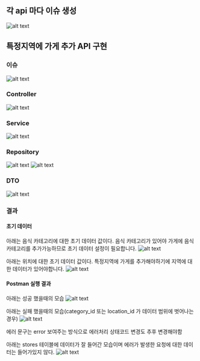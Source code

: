 ## 각 api 마다 이슈 생성

![alt text](<이슈 생성.png>)

## 특정지역에 가게 추가 API 구현

### 이슈
![alt text](<1번 API 이슈 및 브랜치 생성.png>)

### Controller
![alt text](1_controller.png)

### Service
![alt text](1_service.png)

### Repository
![alt text](1_repository_1.png) 
![alt text](1_repository_2.png)

### DTO
![alt text](1_dto.png)

### 결과

#### 초기 데이터
아래는 음식 카테고리에 대한 초기 데이터 값이다.
음식 카테고리가 있어야 가게에 음식카테고리를 추가가능하므로 초기 데이터 설정이 필요합니다.
![alt text](1_result_data_1.png)

아래는 위치에 대한 초기 데이터 값이다.
특정지역에 가게를 추가해야하기에 지역에 대한 데이터가 있어야합니다.
![alt text](1_result_data_2.png)

#### Postman 실행 결과

아래는 성공 했을때의 모습
![alt text](1_result_success.png)

아래는 실패 했을때의 모습(category_id 또는 location_id 가 데이터 범위에 벗어나는 경우)
![alt text](1_result_failure.png)

에러 문구는 error 보여주는 방식으로 에러처리
상태코드 변경도 추후 변경해야함

아래는 stores 테이블에 데이터가 잘 들어간 모습이며
에러가 발생한 요청에 대한 데이터는 들어가있지 않다.
![alt text](1_result_success_data.png)


##

